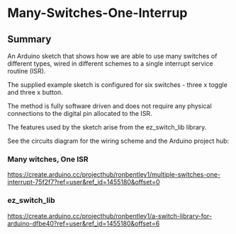 # Many-Switches-One-Interrup

## Summary
An Arduino sketch that shows how we are able to use many switches of different types, wired in different schemes to a single interrupt service routine (ISR).

The supplied example sketch is configured for six switches - three x toggle and three x button.

The method is fully software driven and does not require any physical connections to the digital pin allocated to the ISR.

The features used by the sketch arise from the ez_switch_lib library.

See the circuits diagram for the wiring scheme and the Arduino project hub:

### Many witches, One ISR

https://create.arduino.cc/projecthub/ronbentley1/multiple-switches-one-interrupt-75f2f7?ref=user&ref_id=1455180&offset=0


### ez_switch_lib

https://create.arduino.cc/projecthub/ronbentley1/a-switch-library-for-arduino-dfbe40?ref=user&ref_id=1455180&offset=6
